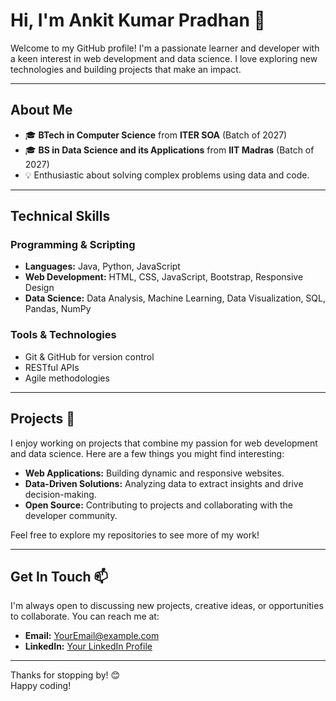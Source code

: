 # Hi, I'm Ankit Kumar Pradhan 👋

Welcome to my GitHub profile! I'm a passionate learner and developer with a keen interest in web development and data science. I love exploring new technologies and building projects that make an impact.

---

## About Me

- 🎓 **BTech in Computer Science** from **ITER SOA** (Batch of 2027)
- 🎓 **BS in Data Science and its Applications** from **IIT Madras** (Batch of 2027)
- 💡 Enthusiastic about solving complex problems using data and code.

---

## Technical Skills

### Programming & Scripting
- **Languages:** Java, Python, JavaScript
- **Web Development:** HTML, CSS, JavaScript, Bootstrap, Responsive Design
- **Data Science:** Data Analysis, Machine Learning, Data Visualization, SQL, Pandas, NumPy

### Tools & Technologies
- Git & GitHub for version control
- RESTful APIs
- Agile methodologies

---

## Projects 🚀

I enjoy working on projects that combine my passion for web development and data science. Here are a few things you might find interesting:
- **Web Applications:** Building dynamic and responsive websites.
- **Data-Driven Solutions:** Analyzing data to extract insights and drive decision-making.
- **Open Source:** Contributing to projects and collaborating with the developer community.

Feel free to explore my repositories to see more of my work!

---

## Get In Touch 📫

I'm always open to discussing new projects, creative ideas, or opportunities to collaborate. You can reach me at:
- **Email:** [YourEmail@example.com](23f3000132@ds.study.iitm.ac.in)
- **LinkedIn:** [Your LinkedIn Profile](https://www.linkedin.com/in/ankitkumarpradhan/)
  

---

Thanks for stopping by! 😊  
Happy coding!
